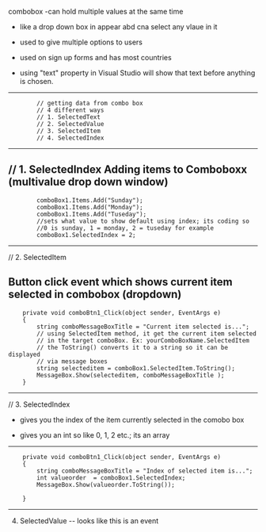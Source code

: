 combobox
-can hold multiple values at the same time
- like a drop down box in appear abd cna select any vlaue in it
- used to give multiple options to users
- used on sign up forms and has most countries

- using "text" property in Visual Studio will show that text before 
  anything is chosen.

--------------------------------------------
			// getting data from combo box
			// 4 different ways
			// 1. SelectedText
			// 2. SelectedValue
			// 3. SelectedItem
			// 4. SelectedIndex

---------------------------------------------



  // 1. SelectedIndex
Adding items to Comboboxx (multivalue drop down window)
-------------------------------------------------------



			comboBox1.Items.Add("Sunday");
			comboBox1.Items.Add("Monday");
			comboBox1.Items.Add("Tuseday");
            //sets what value to show default using index; its coding so
            //0 is sunday, 1 = monday, 2 = tuseday for example
			comboBox1.SelectedIndex = 2;


-------------------------------------------------------

// 2. SelectedItem

Button click event which shows current item selected in combobox (dropdown)
----------------------------------------------------------

        private void comboBtn1_Click(object sender, EventArgs e)
        {
			string comboMessageBoxTitle = "Current item selected is...";
			// using SelectedItem method, it get the current item selected 
			// in the target comboBox. Ex: yourComboBoxName.SelectedItem
			// the ToString() converts it to a string so it can be displayed 
			// via message boxes
			string selecteditem = comboBox1.SelectedItem.ToString();
			MessageBox.Show(selecteditem, comboMessageBoxTitle );
        }	


-----------------------------------------------------------



// 3. SelectedIndex

- gives you the index of the item currently selected in the comobo box

- gives you an int so like 0, 1, 2 etc.; its an array

---------------------------------------------------------------
        private void comboBtn1_Click(object sender, EventArgs e)
        {
			string comboMessageBoxTitle = "Index of selected item is...";
			int valueorder  = comboBox1.SelectedIndex;
			MessageBox.Show(valueorder.ToString());

        }


----------------------------------------------------------------


4. SelectedValue -- looks like this is an event
